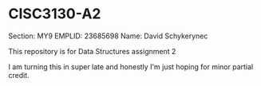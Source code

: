 # CISC3130-A2
Section: MY9 EMPLID: 23685698 Name: David Schykerynec

This repository is for Data Structures assignment 2

I am turning this in super late and honestly I'm just hoping for minor partial credit. 
